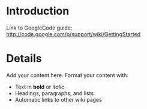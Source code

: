 # Introduction #
Link to GoogleCode guide:
http://code.google.com/p/support/wiki/GettingStarted


# Details #

Add your content here.  Format your content with:
  * Text in **bold** or _italic_
  * Headings, paragraphs, and lists
  * Automatic links to other wiki pages